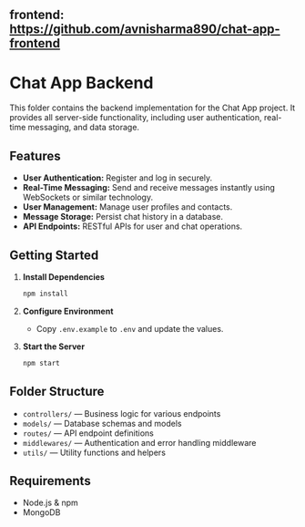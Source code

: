 ## frontend: https://github.com/avnisharma890/chat-app-frontend


# Chat App Backend

This folder contains the backend implementation for the Chat App project. It provides all server-side functionality, including user authentication, real-time messaging, and data storage.

## Features

- **User Authentication:** Register and log in securely.
- **Real-Time Messaging:** Send and receive messages instantly using WebSockets or similar technology.
- **User Management:** Manage user profiles and contacts.
- **Message Storage:** Persist chat history in a database.
- **API Endpoints:** RESTful APIs for user and chat operations.

## Getting Started

1. **Install Dependencies**
   ```bash
   npm install
   ```

2. **Configure Environment**
   - Copy `.env.example` to `.env` and update the values.

3. **Start the Server**
   ```bash
   npm start
   ```

## Folder Structure

- `controllers/` — Business logic for various endpoints
- `models/` — Database schemas and models
- `routes/` — API endpoint definitions
- `middlewares/` — Authentication and error handling middleware
- `utils/` — Utility functions and helpers

## Requirements

- Node.js & npm
- MongoDB

